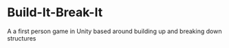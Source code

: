 # Build-It-Break-It
A a first person game in Unity based around building up and breaking down structures
